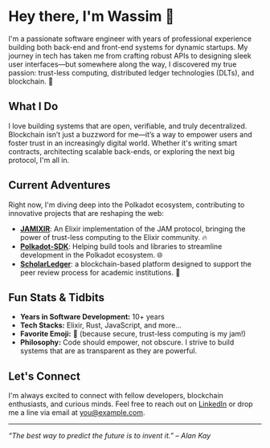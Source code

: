 # Hey there, I'm Wassim 👋

I'm a passionate software engineer with years of professional experience building both back-end and front-end systems for dynamic startups. My journey in tech has taken me from crafting robust APIs to designing sleek user interfaces—but somewhere along the way, I discovered my true passion: trust-less computing, distributed ledger technologies (DLTs), and blockchain. 🚀

## What I Do

I love building systems that are open, verifiable, and truly decentralized. Blockchain isn’t just a buzzword for me—it’s a way to empower users and foster trust in an increasingly digital world. Whether it's writing smart contracts, architecting scalable back-ends, or exploring the next big protocol, I'm all in.

## Current Adventures

Right now, I'm diving deep into the Polkadot ecosystem, contributing to innovative projects that are reshaping the web:

- **[JAMIXIR](https://github.com/jamixir)**: An Elixir implementation of the JAM protocol, bringing the power of trust-less computing to the Elixir community. 🔥
- **[Polkadot-SDK](https://github.com/paritytech/polkadot-sdk)**: Helping build tools and libraries to streamline development in the Polkadot ecosystem. 🌐
- **[ScholarLedger](https://github.com/ScholarLedger)**: a blockchain-based platform designed to support the peer review process for academic institutions. 🏫

## Fun Stats & Tidbits

- **Years in Software Development:** 10+ years  
- **Tech Stacks:** Elixir, Rust, JavaScript, and more...  
- **Favorite Emoji:** 🔐 (because secure, trust-less computing is my jam!)  
- **Philosophy:** Code should empower, not obscure. I strive to build systems that are as transparent as they are powerful.

## Let's Connect

I'm always excited to connect with fellow developers, blockchain enthusiasts, and curious minds. Feel free to reach out on [LinkedIn](#) or drop me a line via email at [you@example.com](mailto:you@example.com).

---

*“The best way to predict the future is to invent it.” – Alan Kay*
